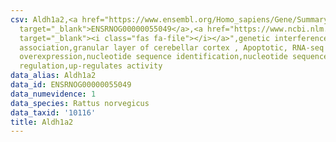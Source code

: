 ```yaml
---
csv: Aldh1a2,<a href="https://www.ensembl.org/Homo_sapiens/Gene/Summary?db=core;g=ENSRNOG00000055049"
  target="_blank">ENSRNOG00000055049</a>,<a href="https://www.ncbi.nlm.nih.gov/pubmed/30467350"
  target="_blank"><i class="fas fa-file"></i></a>",genetic interference,functional
  association,granular layer of cerebellar cortex , Apoptotic, RNA-seq assay, hsf-1
  overexpression,nucleotide sequence identification,nucleotide sequence identification,transcriptional
  regulation,up-regulates activity
data_alias: Aldh1a2
data_id: ENSRNOG00000055049
data_numevidence: 1
data_species: Rattus norvegicus
data_taxid: '10116'
title: Aldh1a2
---
```

